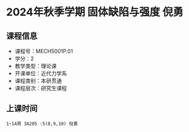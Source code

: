 # 2024年秋季学期 固体缺陷与强度 倪勇






## 课程信息

- 课程号：MECH5001P.01
- 学分：2
- 教学类型：理论课
- 开课单位：近代力学系
- 课程类别：本研贯通
- 课程层次：研究生课程

## 上课时间

```
1~14周 3A205 :5(8,9,10) 倪勇
```

